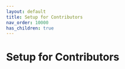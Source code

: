 ```yaml
---
layout: default
title: Setup for Contributors
nav_order: 10000
has_children: true
---
```


# Setup for Contributors

